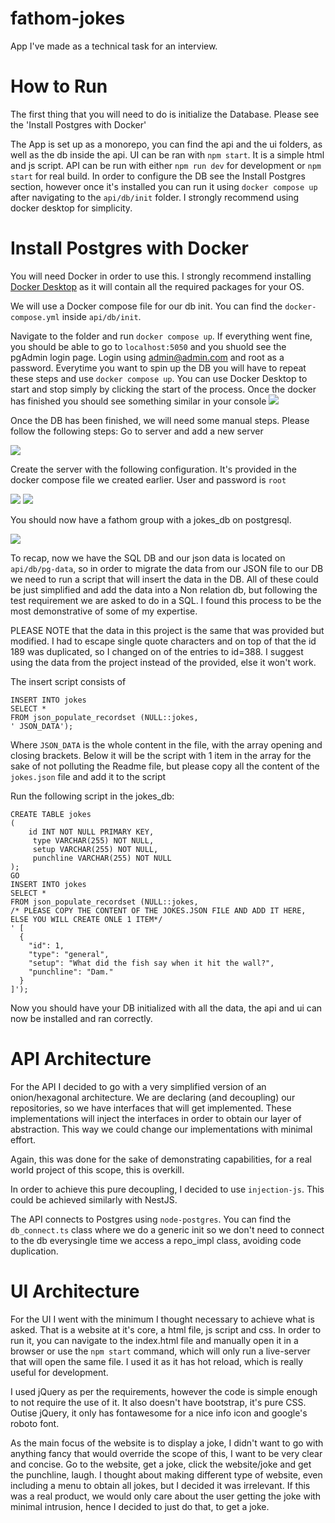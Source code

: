 # fathom-jokes

App I've made as a technical task for an interview.

# How to Run

The first thing that you will need to do is initialize the Database. Please see the 'Install Postgres with Docker'

The App is set up as a monorepo, you can find the api and the ui folders, as well as the db inside the api.
UI can be ran with `npm start`. It is a simple html and js script.
API can be run with either `npm run dev` for development or `npm start` for real build.
In order to configure the DB see the Install Postgres section, however once it's installed you can run it using `docker compose up` after navigating to the `api/db/init` folder. I strongly recommend using docker desktop for simplicity.

# Install Postgres with Docker

You will need Docker in order to use this. I strongly recommend installing [Docker Desktop](https://www.docker.com/products/docker-desktop/) as it will contain all the required packages for your OS.

We will use a Docker compose file for our db init. You can find the `docker-compose.yml` inside `api/db/init`.

Navigate to the folder and run `docker compose up`. If everything went fine, you should be able to go to `localhost:5050` and you shuold see the pgAdmin login page. Login using admin@admin.com and root as a password. Everytime you want to spin up the DB you will have to repeat these steps and use `docker compose up`. You can use Docker Desktop to start and stop simply by clicking the start of the process.
Once the docker has finished you should see something similar in your console
![](./docs/pgadmin5.png)

Once the DB has been finished, we will need some manual steps.
Please follow the following steps:
Go to server and add a new server

![](docs/pgadmin1.png)

Create the server with the following configuration. It's provided in the docker compose file we created earlier. User and password is `root`

![](docs/pgadmin2.png)
![](docs/pgadmin3.png)

You should now have a fathom group with a jokes_db on postgresql.

![](docs/pgadmin4.png)

To recap, now we have the SQL DB and our json data is located on `api/db/pg-data`, so in order to migrate the data from our JSON file to our DB we need to run a script that will insert the data in the DB. All of these could be just simplified and add the data into a Non relation db, but following the test requirement we are asked to do in a SQL. I found this process to be the most demonstrative of some of my expertise.

PLEASE NOTE that the data in this project is the same that was provided but modified. I had to escape single quote characters and on top of that the id 189 was duplicated, so I changed on of the entries to id=388. I suggest using the data from the project instead of the provided, else it won't work.

The insert script consists of

```
INSERT INTO jokes
SELECT *
FROM json_populate_recordset (NULL::jokes,
' JSON_DATA');
```

Where `JSON_DATA` is the whole content in the file, with the array opening and closing brackets. Below it will be the script with 1 item in the array for the sake of not polluting the Readme file, but please copy all the content of the `jokes.json` file and add it to the script

Run the following script in the jokes_db:

```
CREATE TABLE jokes
(
	id INT NOT NULL PRIMARY KEY,
	 type VARCHAR(255) NOT NULL,
	 setup VARCHAR(255) NOT NULL,
	 punchline VARCHAR(255) NOT NULL
);
GO
INSERT INTO jokes
SELECT *
FROM json_populate_recordset (NULL::jokes,
/* PLEASE COPY THE CONTENT OF THE JOKES.JSON FILE AND ADD IT HERE, ELSE YOU WILL CREATE ONLE 1 ITEM*/
' [
  {
    "id": 1,
    "type": "general",
    "setup": "What did the fish say when it hit the wall?",
    "punchline": "Dam."
  }
]');

```

Now you should have your DB initialized with all the data, the api and ui can now be installed and ran correctly.

# API Architecture

For the API I decided to go with a very simplified version of an onion/hexagonal architecture.
We are declaring (and decoupling) our repositories, so we have interfaces that will get implemented. These implementations will inject the interfaces in order to obtain our layer of abstraction. This way we could change our implementations with minimal effort.

Again, this was done for the sake of demonstrating capabilities, for a real world project of this scope, this is overkill.

In order to achieve this pure decoupling, I decided to use `injection-js`.
This could be achieved similarly with NestJS.

The API connects to Postgres using `node-postgres`. You can find the `db_connect.ts` class where we do a generic init so we don't need to connect to the db everysingle time we access a repo_impl class, avoiding code duplication.

# UI Architecture

For the UI I went with the minimum I thought necessary to achieve what is asked. That is a website at it's core, a html file, js script and css.
In order to run it, you can navigate to the index.html file and manually open it in a browser or use the `npm start` command, which will only run a live-server that will open the same file. I used it as it has hot reload, which is really useful for development.

I used jQuery as per the requirements, however the code is simple enough to not require the use of it.
It also doesn't have bootstrap, it's pure CSS. Outise jQuery, it only has fontawesome for a nice info icon and google's roboto font.

As the main focus of the website is to display a joke, I didn't want to go with anything fancy that would override the scope of this, I want to be very clear and concise. Go to the website, get a joke, click the website/joke and get the punchline, laugh.
I thought about making different type of website, even including a menu to obtain all jokes, but I decided it was irrelevant. If this was a real product, we would only care about the user getting the joke with minimal intrusion, hence I decided to just do that, to get a joke.
